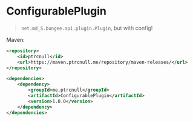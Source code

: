 # ConfigurablePlugin

> `net.md_5.bungee.api.plugin.Plugin`, but with config!


Maven:

```xml
<repository>
    <id>ptrcnull</id>
    <url>https://maven.ptrcnull.me/repository/maven-releases/</url>
</repository>

<dependencies>
    <dependency>
        <groupId>me.ptrcnull</groupId>
        <artifactId>ConfigurablePlugin</artifactId>
        <version>1.0.0</version>
    </dependency>
</dependencies>
```
